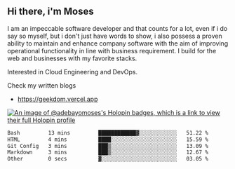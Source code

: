 ## Hi there, i'm Moses

I am an impeccable software developer and that counts for a lot, even if i do say so myself, but i don't just have words to show, i also possess a proven ability to maintain and enhance company software with the aim of improving operational functionality in line with business requirement. I build for the web and businesses with my favorite stacks.

Interested in Cloud Engineering and DevOps.

Check my written blogs
- https://geekdom.vercel.app

[![An image of @adebayomoses's Holopin badges, which is a link to view their full Holopin profile](https://holopin.me/adebayomoses)](https://holopin.io/@adebayomoses)

<!--START_SECTION:waka-->

```txt
Bash         13 mins         ████████████▓░░░░░░░░░░░░   51.22 %
HTML         4 mins          ████░░░░░░░░░░░░░░░░░░░░░   15.59 %
Git Config   3 mins          ███▒░░░░░░░░░░░░░░░░░░░░░   13.09 %
Markdown     3 mins          ███▒░░░░░░░░░░░░░░░░░░░░░   12.67 %
Other        0 secs          ▓░░░░░░░░░░░░░░░░░░░░░░░░   03.05 %
```

<!--END_SECTION:waka-->
